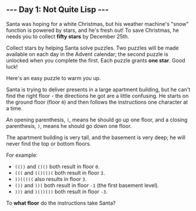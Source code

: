 ## --- Day 1: Not Quite Lisp ---

Santa was hoping for a white Christmas, but his weather machine's "snow" function is powered by stars, and he's fresh out!  To save Christmas, he needs you to collect **fifty stars** by December 25th.

Collect stars by helping Santa solve puzzles.  Two puzzles will be made available on each day in the Advent calendar; the second puzzle is unlocked when you complete the first.  Each puzzle grants **one star**. Good luck!

Here's an easy puzzle to warm you up.

Santa is trying to deliver presents in a large apartment building, but he can't find the right floor - the directions he got are a little confusing. He starts on the ground floor (floor ``0``) and then follows the instructions one character at a time.

An opening parenthesis, ``(``, means he should go up one floor, and a closing parenthesis, ``)``, means he should go down one floor.

The apartment building is very tall, and the basement is very deep; he will never find the top or bottom floors.

For example:

* ``(())`` and ``()()`` both result in floor ``0``.
* ``(((`` and ``(()(()(`` both result in floor ``3``.
* ``))(((((`` also results in floor ``3``.
* ``())`` and ``))(`` both result in floor ``-1`` (the first basement level).
* ``)))`` and ``)())())`` both result in floor ``-3``.

To **what floor** do the instructions take Santa?


